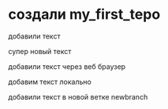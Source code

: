 # создали my_first_tepo

добавили текст 

супер новый текст

добавили текст через веб браузер

добавим текст локально

добавили текст в новой ветке newbranch
